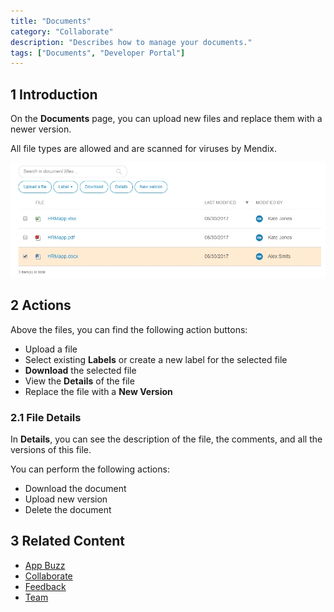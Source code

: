 ```yaml
---
title: "Documents"
category: "Collaborate"
description: "Describes how to manage your documents."
tags: ["Documents", "Developer Portal"]
---
```


## 1 Introduction

On the **Documents** page, you can upload new files and replace them with a newer version.

All file types are allowed and are scanned for viruses by Mendix.

![](attachments/documents.jpg)

## 2 Actions

Above the files, you can find the following action buttons:

* Upload a file
* Select existing **Labels** or create a new label for the selected file
* **Download** the selected file
* View the **Details** of the file
* Replace the file with a **New Version**

### 2.1 File Details

In **Details**, you can see the description of the file, the comments, and all the versions of this file.

You can perform the following actions:

* Download the document
* Upload new version
* Delete the document

## 3 Related Content

* [App Buzz](/developerportal/collaborate/appbuzz)
* [Collaborate](/developerportal/collaborate)
* [Feedback](/developerportal/collaborate/feedback)
* [Team](/developerportal/collaborate/team)
